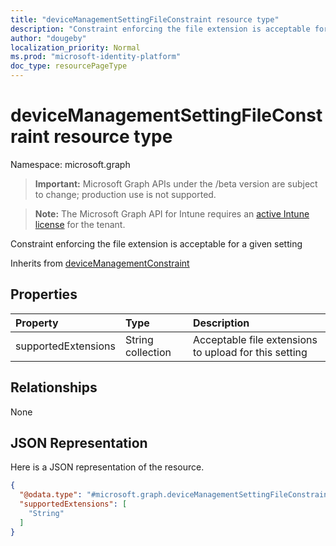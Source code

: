 ```yaml
---
title: "deviceManagementSettingFileConstraint resource type"
description: "Constraint enforcing the file extension is acceptable for a given setting"
author: "dougeby"
localization_priority: Normal
ms.prod: "microsoft-identity-platform"
doc_type: resourcePageType
---
```


# deviceManagementSettingFileConstraint resource type

Namespace: microsoft.graph

> **Important:** Microsoft Graph APIs under the /beta version are subject to change; production use is not supported.

> **Note:** The Microsoft Graph API for Intune requires an [active Intune license](https://go.microsoft.com/fwlink/?linkid=839381) for the tenant.

Constraint enforcing the file extension is acceptable for a given setting


Inherits from [deviceManagementConstraint](../resources/intune-deviceintent-devicemanagementconstraint.md)

## Properties
|Property|Type|Description|
|:---|:---|:---|
|supportedExtensions|String collection|Acceptable file extensions to upload for this setting|

## Relationships
None

## JSON Representation
Here is a JSON representation of the resource.
<!-- {
  "blockType": "resource",
  "@odata.type": "microsoft.graph.deviceManagementSettingFileConstraint"
}
-->
``` json
{
  "@odata.type": "#microsoft.graph.deviceManagementSettingFileConstraint",
  "supportedExtensions": [
    "String"
  ]
}
```





